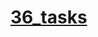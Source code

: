 # [36_tasks](https://homework-js-autocheck.goit.ua/?token=d5fcc3783ba50fcac78b5a5ea8e4d69f6fe51ed8368bc618a58a846ad8b03a63&block=cdefghi42)
